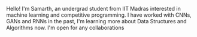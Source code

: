 Hello! I'm Samarth, an undergrad student from IIT Madras interested in machine learning and competitive programming.
I have worked with CNNs, GANs and RNNs in the past, I'm learning more about Data Structures and Algorithms now.
I'm open for any collaborations
